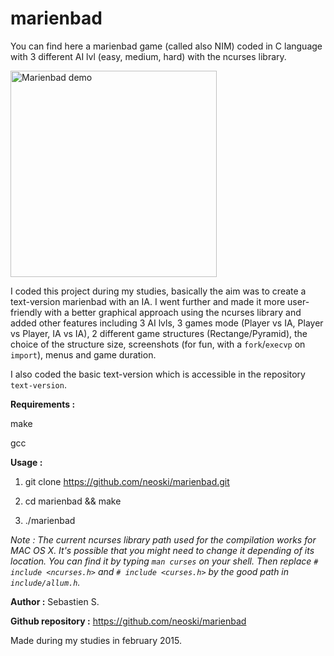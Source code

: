 # marienbad

You can find here a marienbad game (called also NIM) coded in C language with 3 different AI lvl (easy, medium, hard) with the ncurses library.

<img alt="Marienbad demo" src="https://thumbs.gfycat.com/ScaredSpicyBactrian-size_restricted.gif" height="330px"/>

I coded this project during my studies, basically the aim was to create a text-version marienbad with an IA. I went further and made it more user-friendly with a better graphical approach using the ncurses library and added other features including 3 AI lvls, 3 games mode (Player vs IA, Player vs Player, IA vs IA), 2 different game structures (Rectange/Pyramid), the choice of the structure size, screenshots (for fun, with a `fork`/`execvp` on `import`), menus and game duration.

I also coded the basic text-version which is accessible in the repository `text-version`.

**Requirements :**

make

gcc

**Usage :**

1. git clone https://github.com/neoski/marienbad.git

2. cd marienbad && make

3. ./marienbad

*Note : The current ncurses library path used for the compilation works for MAC OS X.
It's possible that you might need to change it depending of its location.
You can find it by typing `man curses` on your shell.
Then replace `# include <ncurses.h>` and `# include <curses.h>` by the good path in `include/allum.h`.*


**Author :** Sebastien S.

**Github repository :** https://github.com/neoski/marienbad

Made during my studies in february 2015.
